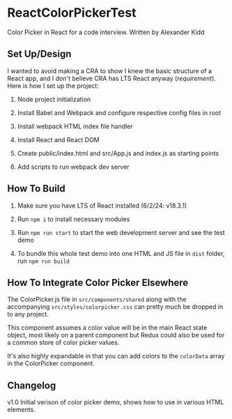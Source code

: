 # ReactColorPickerTest
Color Picker in React for a code interview. Written by Alexander Kidd

## Set Up/Design

I wanted to avoid making a CRA to show I knew the basic structure of a React app, and I don't believe CRA has LTS React anyway (*requirement*). Here is how I set up the project:

1. Node project initialization

2. Install Babel and Webpack and configure respective config files in root

3. Install webpack HTML index file handler

4. Install React and React DOM

5. Create public/index.html and src/App.js and index.js as starting points

6. Add scripts to run webpack dev server

## How To Build

1. Make sure you have LTS of React installed (6/2/24: v18.3.1)

2. Run `npm i` to install necessary modules

3. Run `npm run start` to start the web development server and see the test demo

4. To bundle this whole test demo into one HTML and JS file in `dist` folder, run `npm run build`

## How To Integrate Color Picker Elsewhere

The ColorPicker.js file in `src/components/shared` along with the accompanying `src/styles/colorpicker.css` can pretty much be dropped in to any project.

This component assumes a color value will be in the main React state object, most likely on a parent component but Redux could also be used for a common store of color picker values.

It's also highly expandable in that you can add colors to the `colorData` array in the ColorPicker component.

## Changelog

v1.0 Initial verison of color picker demo, shows how to use in various HTML elements.